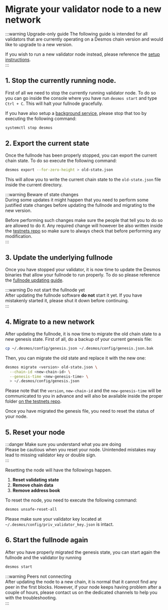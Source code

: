 # Migrate your validator node to a new network

:::warning Upgrade-only guide
The following guide is intended for all validators that are currently operating on a Desmos chain version and would like to upgrade to a new version.

If you wish to run a new validator node instead, please reference the [setup instructions](../setup.md).  
:::  

## 1. Stop the currently running node. 
First of all we need to stop the currently running validator node. To do so you can go inside the console where you have
run `desmos start` and type `Ctrl + C`. This will halt your fullnode gracefully.

If you have also setup a [background service](../../fullnode/setup.md#optional-configure-the-service), please stop that
too by executing the following command:

```bash
systemctl stop desmos
``` 

## 2. Export the current state
Once the fullnode has been properly stopped, you can export the current chain state. To do so execute the following command: 

```bash
desmos export --for-zero-height > old-state.json
```

This will allow you to write the current chain state to the `old-state.json` file inside the current directory. 

:::warning Beware of state changes  
During some updates it might happen that you need to perform some justified state changes before updating the fullnode and migrating to the new version.  

Before performing such changes make sure the people that tell you to do so are allowed to do it. Any required change will however be also written inside the [testnets repo](https://github.com/desmos-labs/morpheus) so make sure to always check that before performing any modification.  
:::

## 3. Update the underlying fullnode
Once you have stopped your validator, it is now time to update the Desmos binaries that allow your fullnode to run properly. To do so please reference the [fullnode updating guide](../../fullnode/update.md). 

:::warning Do not start the fullnode yet  
After updating the fullnode software **do not** start it yet. If you have mistakenly started it, please shut it down before continuing.  
:::

## 4. Migrate to a new network   
After updating the fullnode, it is now time to migrate the old chain state to a new genesis state. 
First of all, do a backup of your current genesis file: 

```bash
cp ~/.desmos/config/genesis.json ~/.desmos/config/genesis.json.bak
```

Then, you can migrate the old state and replace it with the new one: 
```bash
desmos migrate <version> old-state.json \
  --chain-id <new-chain-id> \
  --genesis-time <new-genesis-time> \
  > ~/.desmos/config/genesis.json
```

Please note that the `version`, `new-chain-id` and the `new-genesis-time` will be communicated to you in advance and will also be available inside the proper folder [on the testnets repo](https://github.com/desmos-labs/morpheus). 

Once you have migrated the genesis file, you need to reset the status of your node.

## 5. Reset your node
:::danger Make sure you understand what you are doing  
Please be cautious when you reset your node. Unintended mistakes may lead to missing validator key or double sign.  
:::

Resetting the node will have the followings happen.
1. **Reset validating state**
2. **Remove chain data**
3. **Remove address book**

To reset the node, you need to execute the following command:

```bash
desmos unsafe-reset-all
```

Please make sure your validator key located at `~/.desmos/config/priv_validator_key.json` is intact.

## 6. Start the fullnode again
After you have properly migrated the genesis state, you can start again the fullnode and the validator by running 

```bash
desmos start
``` 

:::warning Peers not connecting  
After updating the node to a new chain, it is normal that it cannot find any peer in the first blocks. However, if your node keeps having problem after a couple of hours, please contact us on the dedicated channels to help you with the troubleshooting.  
::: 
